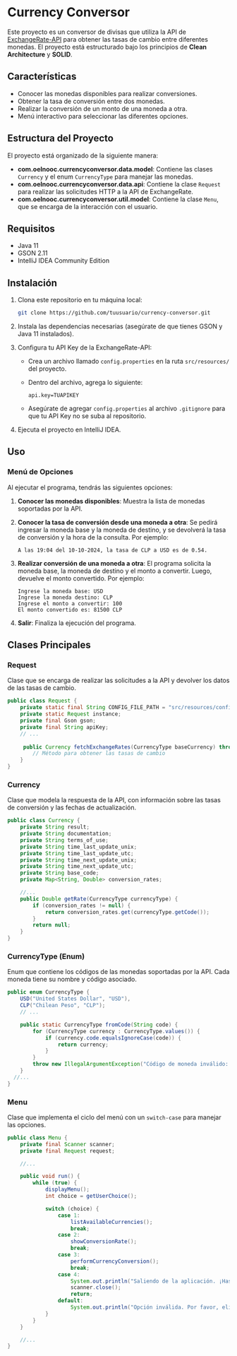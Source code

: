 # Currency Conversor

Este proyecto es un conversor de divisas que utiliza la API de [ExchangeRate-API](https://www.exchangerate-api.com/) para obtener las tasas de cambio entre diferentes monedas. El proyecto está estructurado bajo los principios de **Clean Architecture** y **SOLID**.

## Características

- Conocer las monedas disponibles para realizar conversiones.
- Obtener la tasa de conversión entre dos monedas.
- Realizar la conversión de un monto de una moneda a otra.
- Menú interactivo para seleccionar las diferentes opciones.

## Estructura del Proyecto

El proyecto está organizado de la siguiente manera:

- **com.oelnooc.currencyconversor.data.model**: Contiene las clases `Currency` y el enum `CurrencyType` para manejar las monedas.
- **com.oelnooc.currencyconversor.data.api**: Contiene la clase `Request` para realizar las solicitudes HTTP a la API de ExchangeRate.
- **com.oelnooc.currencyconversor.util.model**: Contiene la clase `Menu`, que se encarga de la interacción con el usuario.

## Requisitos

- Java 11
- GSON 2.11
- IntelliJ IDEA Community Edition

## Instalación

1. Clona este repositorio en tu máquina local:

    ```bash
    git clone https://github.com/tuusuario/currency-conversor.git
    ```

2. Instala las dependencias necesarias (asegúrate de que tienes GSON y Java 11 instalados).

3. Configura tu API Key de la ExchangeRate-API:
   
    - Crea un archivo llamado `config.properties` en la ruta `src/resources/` del proyecto.
    - Dentro del archivo, agrega lo siguiente:

      ```properties
      api.key=TUAPIKEY
      ```

    - Asegúrate de agregar `config.properties` al archivo `.gitignore` para que tu API Key no se suba al repositorio.

4. Ejecuta el proyecto en IntelliJ IDEA.

## Uso

### Menú de Opciones

Al ejecutar el programa, tendrás las siguientes opciones:

1. **Conocer las monedas disponibles**: Muestra la lista de monedas soportadas por la API.
   
2. **Conocer la tasa de conversión desde una moneda a otra**: Se pedirá ingresar la moneda base y la moneda de destino, y se devolverá la tasa de conversión y la hora de la consulta. Por ejemplo:
   
   ```text
   A las 19:04 del 10-10-2024, la tasa de CLP a USD es de 0.54.
   ```
3. **Realizar conversión de una moneda a otra**: 
   El programa solicita la moneda base, la moneda de destino y el monto a convertir. Luego, devuelve el monto convertido. Por ejemplo:

   ```text
   Ingrese la moneda base: USD
   Ingrese la moneda destino: CLP
   Ingrese el monto a convertir: 100
   El monto convertido es: 81500 CLP
   ```

4. **Salir**: Finaliza la ejecución del programa.

## Clases Principales

### Request

Clase que se encarga de realizar las solicitudes a la API y devolver los datos de las tasas de cambio.

```java
public class Request {
    private static final String CONFIG_FILE_PATH = "src/resources/config.properties";
    private static Request instance;
    private final Gson gson;
    private final String apiKey;
    // ...
    
     public Currency fetchExchangeRates(CurrencyType baseCurrency) throws IOException {
        // Método para obtener las tasas de cambio
    }
}
```

### Currency

Clase que modela la respuesta de la API, con información sobre las tasas de conversión y las fechas de actualización.

```java
public class Currency {
    private String result;
    private String documentation;
    private String terms_of_use;
    private String time_last_update_unix;
    private String time_last_update_utc;
    private String time_next_update_unix;
    private String time_next_update_utc;
    private String base_code;
    private Map<String, Double> conversion_rates;

    //...
    public Double getRate(CurrencyType currencyType) {
        if (conversion_rates != null) {
            return conversion_rates.get(currencyType.getCode());
        }
        return null;
    }
}
```

### CurrencyType (Enum)

Enum que contiene los códigos de las monedas soportadas por la API. Cada moneda tiene su nombre y código asociado.

```java
public enum CurrencyType {
    USD("United States Dollar", "USD"),
    CLP("Chilean Peso", "CLP");
    // ...

    public static CurrencyType fromCode(String code) {
        for (CurrencyType currency : CurrencyType.values()) {
            if (currency.code.equalsIgnoreCase(code)) {
                return currency;
            }
        }
        throw new IllegalArgumentException("Código de moneda inválido: " + code);
    }
  //...
}
```

### Menu

Clase que implementa el ciclo del menú con un `switch-case` para manejar las opciones.

```java
public class Menu {
    private final Scanner scanner;
    private final Request request;

    //...

    public void run() {
        while (true) {
            displayMenu();
            int choice = getUserChoice();

            switch (choice) {
                case 1:
                    listAvailableCurrencies();
                    break;
                case 2:
                    showConversionRate();
                    break;
                case 3:
                    performCurrencyConversion();
                    break;
                case 4:
                    System.out.println("Saliendo de la aplicación. ¡Hasta luego!");
                    scanner.close();
                    return;
                default:
                    System.out.println("Opción inválida. Por favor, elige una opción entre 1 y 4.");
            }
        }
    }

    //...
}
```


